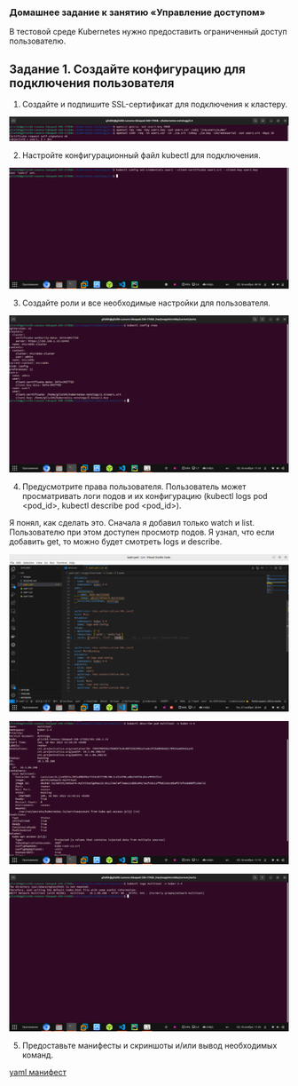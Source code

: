 
### Домашнее задание к занятию «Управление доступом»

В тестовой среде Kubernetes нужно предоставить ограниченный доступ пользователю.

## Задание 1. Создайте конфигурацию для подключения пользователя

1. Создайте и подпишите SSL-сертификат для подключения к кластеру.

![Скрин 1](./images/1.png)

2. Настройте конфигурационный файл kubectl для подключения.

![Скрин 2](./images/2.png)

3. Создайте роли и все необходимые настройки для пользователя.

![Скрин 3](./images/3.png)

4. Предусмотрите права пользователя. Пользователь может просматривать логи подов и их конфигурацию (kubectl logs pod <pod_id>, kubectl describe pod <pod_id>).

Я понял, как сделать это. Сначала я добавил только watch и list. Пользователю при этом доступен просмотр подов. Я узнал, что если добавить get, то можно будет смотреть logs и describe.

![Скрин 4](./images/4.png)

![Скрин 5](./images/5.png)

![Скрин 6](./images/6.png)

5. Предоставьте манифесты и скриншоты и/или вывод необходимых команд.

[yaml манифест](https://github.com/george25031996/kubernetes-netology/blob/main/2.4/task1.yml)
